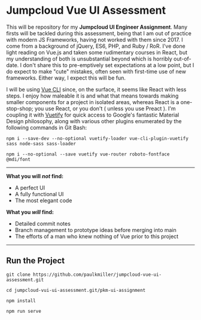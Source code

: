# Jumpcloud Vue UI Assessment

This will be repository for my **Jumpcloud UI Engineer Assignment**. Many firsts will be tackled during this assessment, being that I am out of practice with modern JS Frameworks, having not worked with them since 2017. I come from a background of jQuery, ES6, PHP, and Ruby / RoR. I've done light reading on Vue.js and taken some rudimentary courses in React, but my understanding of both is unsubstantial beyond which is horribly out-of-date. I don't share this to pre-emptively set expectations at a low point, but I do expect to make "cute" mistakes, often seen with first-time use of new frameworks. Either way, I expect this will be fun.

I will be using [Vue CLI](https://cli.vuejs.org/) since, on the surface, it seems like React with less steps. I enjoy how maleable it is and what that means towards making smaller components for a project in isolated areas, whereas React is a one-stop-shop; you use React, or you don't ( unless you use Preact ). I'm coupling it with [Vuetify](https://vuetifyjs.com/en/) for quick access to Google's fantastic Material Design philosophy, along with various other plugins enumerated by the following commands in Git Bash:

```
npm i --save-dev --no-optional vuetify-loader vue-cli-plugin-vuetify sass node-sass sass-loader 

npm i --no-optional --save vuetify vue-router roboto-fontface @mdi/font
``` 

--------------------------------------------------------------------

**What you will *not* find:**
* A perfect UI
* A fully functional UI
* The most elegant code

**What you *will* find:**
* Detailed commit notes
* Branch management to prototype ideas before merging into main
* The efforts of a man who knew nothing of Vue prior to this project

--------------------------------------------------------------------

## Run the Project
```
git clone https://github.com/paulkmiller/jumpcloud-vue-ui-assessment.git

cd jumpcloud-vui-ui-assessment.git/pkm-ui-assignment

npm install

npm run serve 
```